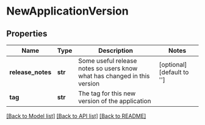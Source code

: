 # NewApplicationVersion

## Properties
Name | Type | Description | Notes
------------ | ------------- | ------------- | -------------
**release_notes** | **str** | Some useful release notes so users know what has changed in this version | [optional] [default to '']
**tag** | **str** | The tag for this new version of the application | 

[[Back to Model list]](../README.md#documentation-for-models) [[Back to API list]](../README.md#documentation-for-api-endpoints) [[Back to README]](../README.md)


